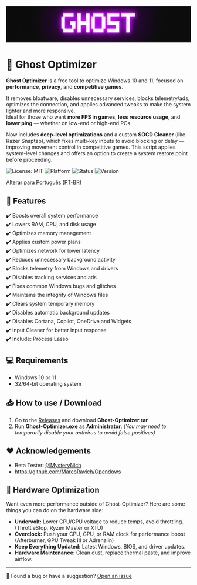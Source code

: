 ![Logo](https://github.com/louzkk/Ghost-Optimizer/blob/e70941415963195a2192215ff950054b26ade25b/Resources/newbanner.png)

# 👻 Ghost Optimizer

**Ghost Optimizer** is a free tool to optimize Windows 10 and 11, focused on **performance**, **privacy**, and **competitive games**.

It removes bloatware, disables unnecessary services, blocks telemetry/ads, optimizes the connection, and applies advanced tweaks to make the system lighter and more responsive.  
Ideal for those who want **more FPS in games**, **less resource usage**, and **lower ping** — whether on low-end or high-end PCs.

Now includes **deep-level optimizations** and a custom **SOCD Cleaner** (like Razer Snaptap), which fixes multi-key inputs to avoid blocking or delay — improving movement control in competitive games.
This script applies system-level changes and offers an option to create a system restore point before proceeding.

![License: MIT](https://img.shields.io/badge/License-MIT-yellow.svg) 
![Platform](https://img.shields.io/badge/platform-Windows-blue) 
![Status](https://img.shields.io/badge/status-beta-red) 
![Version](https://img.shields.io/badge/version-3.5-blue) 

[Alterar para Português (PT-BR)](README.ptbr.md)


## 🚀 Features

✔️ Boosts overall system performance   
✔️ Lowers RAM, CPU, and disk usage   
✔️ Optimizes memory management    
✔️ Applies custom power plans   
✔️ Optimizes network for lower latency   
✔️ Reduces unnecessary background activity   
✔️ Blocks telemetry from Windows and drivers   
✔️ Disables tracking services and ads   
✔️ Fixes common Windows bugs and glitches   
✔️ Maintains the integrity of Windows files    
✔️ Clears system temporary memory   
✔️ Disables automatic background updates   
✔️ Disables Cortana, Copilot, OneDrive and Widgets   
✔️ Input Cleaner for better input response  
✔️ Include: Process Lasso   


## 💻 Requirements

- Windows 10 or 11  
- 32/64-bit operating system  


## 📥 How to use / Download

1. Go to the [Releases](https://github.com/louzkk/Ghost-Optimizer/releases) and download **Ghost-Optimizer.rar**  
2. Run **Ghost-Optimizer.exe** as **Administrator**.
   *(You may need to temporarily disable your antivirus to avoid false positives)*


## ❤️ Acknowledgements

- Beta Tester: [@MysteryNich](https://github.com/MysteryNich)
- https://github.com/MarcoRavich/Opendows


## 🔧 Hardware Optimization

Want even more performance outside of Ghost-Optimizer? Here are some things you can do on the hardware side:  

- **Undervolt:** Lower CPU/GPU voltage to reduce temps, avoid throttling. (ThrottleStop, Ryzen Master or XTU)
- **Overclock:** Push your CPU, GPU, or RAM clock for performance boost (Afterburner, GPU Tweak III or Adrenalin)
- **Keep Everything Updated:** Latest Windows, BIOS, and driver updates.
- **Hardware Maintenance:** Clean dust, replace thermal paste, and improve airflow.

---

💬 Found a bug or have a suggestion? [Open an issue](https://github.com/louzkk/Ghost-Optimizer/issues)
